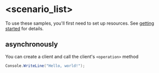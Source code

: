 # <scenario_list>

To use these samples, you'll first need to set up resources. See [getting started](https://github.com/Azure/azure-sdk-for-net/blob/main/sdk/contentsafety/Azure.AI.ContentSafety/README.md#getting-started) for details.

## <scenario> asynchronously

You can create a client and call the client's `<operation>` method

<!-- please refer to <https://github.com/Azure/azure-sdk-for-net/main/sdk/template/Azure.Template/samples/Sample1_HelloWorldAsync.md> to write sample readme file. -->
```C# Snippet:Azure_AI_ContentSafety_ScenarioAsync
Console.WriteLine("Hello, world!");
```
